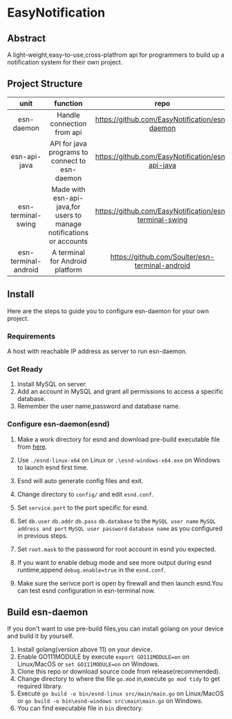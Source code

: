 # EasyNotification

## Abstract

A light-weight,easy-to-use,cross-platfrom api for programmers to build up a notification system for their own project.  

## Project Structure

| unit | function | repo |  
| :-----: | :-----: | :-----: |
| esn-daemon | Handle connection from api | <https://github.com/EasyNotification/esn-daemon> |
| esn-api-java | API for java programs to connect to esn-daemon | <https://github.com/EasyNotification/esn-api-java> |
| esn-terminal-swing | Made with esn-api-java,for users to manage notifications or accounts | <https://github.com/EasyNotification/esn-terminal-swing> |
| esn-terminal-android | A terminal for Android platform | <https://github.com/Soulter/esn-terminal-android> |

## Install

Here are the steps to guide you to configure esn-daemon for your own project.

### Requirements

A host with reachable IP address as server to run esn-daemon.

### Get Ready

1. Install MySQL on server.  
2. Add an account in MySQL and grant all permissions to access a specific database.  
3. Remember the user name,password and database name.

### Configure esn-daemon(esnd)

1. Make a work directory for esnd and download pre-build executable file from [here](https://github.com/EasyNotification/esn-daemon/releases/latest).  

2. Use `./esnd-linux-x64` on Linux or `.\esnd-windows-x64.exe` on Windows to launch esnd first time.  
3. Esnd will auto generate config files and exit.
4. Change directory to `config/` and edit `esnd.conf`.
5. Set `service.port` to the port specific for esnd.  
6. Set `db.user` `db.addr` `db.pass` `db.database` to the `MySQL user name` `MySQL address and port` `MySQL user password` `database name` as you configured in previous steps.  
7. Set `root.mask` to the password for root account in esnd you expected.
8. If you want to enable debug mode and see more output during esnd runtime,append `debug.enable=true` in the `esnd.conf`.
9. Make sure the serivce port is open by firewall and then launch esnd.You can test esnd configuration in esn-terminal now.

## Build esn-daemon

If you don't want to use pre-build files,you can install golang on your device and build it by yourself.

1. Install golang(version above 11) on your device.
2. Enable GO111MODULE by execute `export GO111MODULE=on` on Linux/MacOS or `set GO111MODULE=on` on Windows.
3. Clone this repo or download source code from release(recommended).
4. Change directory to where the file `go.mod` in,execute `go mod tidy` to get required library.
5. Execute `go build -o bin/esnd-linux src/main/main.go` on Linux/MacOS or `go build -o bin\esnd-windows src\main\main.go` on Windows.
6. You can find executable file in `bin` directory.
